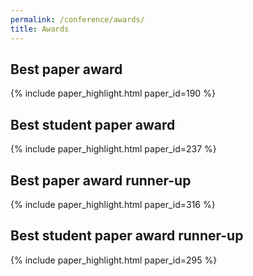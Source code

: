 ```yaml
---
permalink: /conference/awards/
title: Awards
---
```


## Best paper award
{% include paper_highlight.html paper_id=190 %}

## Best student paper award
{% include paper_highlight.html paper_id=237 %}

## Best paper award runner-up
{% include paper_highlight.html paper_id=316 %}

## Best student paper award runner-up
{% include paper_highlight.html paper_id=295 %}